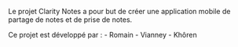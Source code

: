 Le projet Clarity Notes a pour but de créer une application mobile de partage de notes et de prise de notes. 

Ce projet est développé par : 
	- Romain
	- Vianney
	- Khôren
